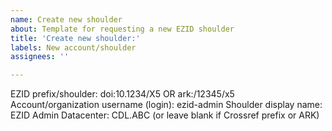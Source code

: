 ```yaml
---
name: Create new shoulder
about: Template for requesting a new EZID shoulder
title: 'Create new shoulder:'
labels: New account/shoulder
assignees: ''

---
```


EZID prefix/shoulder: doi:10.1234/X5 OR ark:/12345/x5
Account/organization username (login): ezid-admin
Shoulder display name: EZID Admin
Datacenter: CDL.ABC (or leave blank if Crossref prefix or ARK)
